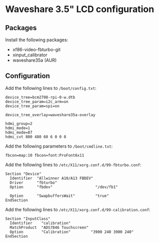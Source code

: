 # Waveshare 3.5" LCD configuration

## Packages

Install the following packages:
- xf86-video-fbturbo-git
- xinput_calibrator
- waveshare35a (AUR)

## Configuration

Add the following lines to `/boot/config.txt`:

```
device_tree=bcm2708-rpi-0-w.dtb
device_tree_param=i2c_arm=on
device_tree_param=spi=on

device_tree_overlay=waveshare35a-overlay

hdmi_group=2
hdmi_mode=1
hdmi_mode=87
hdmi_cvt 800 480 60 6 0 0 0
```

Add the following parameters to `/boot/cmdline.txt`:

```
fbcon=map:10 fbcon=font:ProFont6x11
```

Add the following lines to `/etc/X11/xorg.conf.d/99-fbturbo.conf`:

```
Section "Device"
  Identifier  "Allwinner A10/A13 FBDEV"
  Driver      "fbturbo"
  Option      "fbdev"                   "/dev/fb1"

  Option      "SwapbuffersWait"         "true"
EndSection
```

Add the following lines to `/etc/X11/xorg.conf.d/99-calibration.conf`:

```
Section "InputClass"
  Identifier    "calibration"
  MatchProduct  "ADS7846 Touchscreen"
  Option        "Calibration"         "3900 240 3900 240"
EndSection
```
